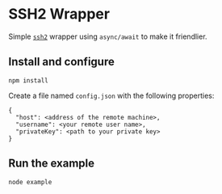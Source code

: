 
# SSH2 Wrapper

Simple [`ssh2`](https://github.com/mscdex/ssh2) wrapper using `async/await` to make it friendlier.

## Install and configure

    npm install

Create a file named `config.json` with the following properties:

    {
      "host": <address of the remote machine>,
      "username": <your remote user name>,
      "privateKey": <path to your private key>
    }

## Run the example

    node example
